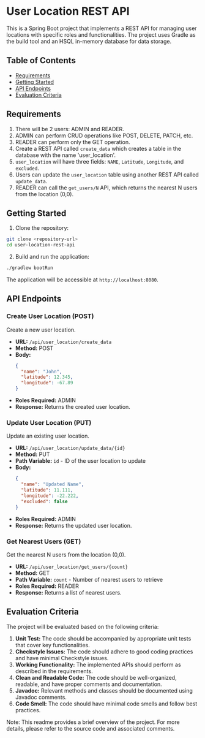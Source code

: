 # User Location REST API

This is a Spring Boot project that implements a REST API for managing user locations with specific roles and functionalities. The project uses Gradle as the build tool and an HSQL in-memory database for data storage.

## Table of Contents

- [Requirements](#requirements)
- [Getting Started](#getting-started)
- [API Endpoints](#api-endpoints)
- [Evaluation Criteria](#evaluation-criteria)

## Requirements

1. There will be 2 users: ADMIN and READER.
2. ADMIN can perform CRUD operations like POST, DELETE, PATCH, etc.
3. READER can perform only the GET operation.
4. Create a REST API called `create_data` which creates a table in the database with the name 'user_location'.
5. `user_location` will have three fields: `NAME`, `Latitude`, `Longitude`, and `excluded`.
6. Users can update the `user_location` table using another REST API called `update_data`.
7. READER can call the `get_users/N` API, which returns the nearest N users from the location (0,0).

## Getting Started

1. Clone the repository:

```bash
git clone <repository-url>
cd user-location-rest-api
```

2. Build and run the application:

```bash
./gradlew bootRun
```

The application will be accessible at `http://localhost:8080`.

## API Endpoints

### Create User Location (POST)

Create a new user location.

- **URL:** `/api/user_location/create_data`
- **Method:** POST
- **Body:**
  ```json
  {
    "name": "John",
    "latitude": 12.345,
    "longitude": -67.89
  }
  ```
- **Roles Required:** ADMIN
- **Response:** Returns the created user location.

### Update User Location (PUT)

Update an existing user location.

- **URL:** `/api/user_location/update_data/{id}`
- **Method:** PUT
- **Path Variable:** `id` - ID of the user location to update
- **Body:**
  ```json
  {
    "name": "Updated Name",
    "latitude": 11.111,
    "longitude": -22.222,
    "excluded": false
  }
  ```
- **Roles Required:** ADMIN
- **Response:** Returns the updated user location.

### Get Nearest Users (GET)

Get the nearest N users from the location (0,0).

- **URL:** `/api/user_location/get_users/{count}`
- **Method:** GET
- **Path Variable:** `count` - Number of nearest users to retrieve
- **Roles Required:** READER
- **Response:** Returns a list of nearest users.

## Evaluation Criteria

The project will be evaluated based on the following criteria:

1. **Unit Test:** The code should be accompanied by appropriate unit tests that cover key functionalities.
2. **Checkstyle Issues:** The code should adhere to good coding practices and have minimal Checkstyle issues.
3. **Working Functionality:** The implemented APIs should perform as described in the requirements.
4. **Clean and Readable Code:** The code should be well-organized, readable, and have proper comments and documentation.
5. **Javadoc:** Relevant methods and classes should be documented using Javadoc comments.
6. **Code Smell:** The code should have minimal code smells and follow best practices.

Note: This readme provides a brief overview of the project. For more details, please refer to the source code and associated comments.
